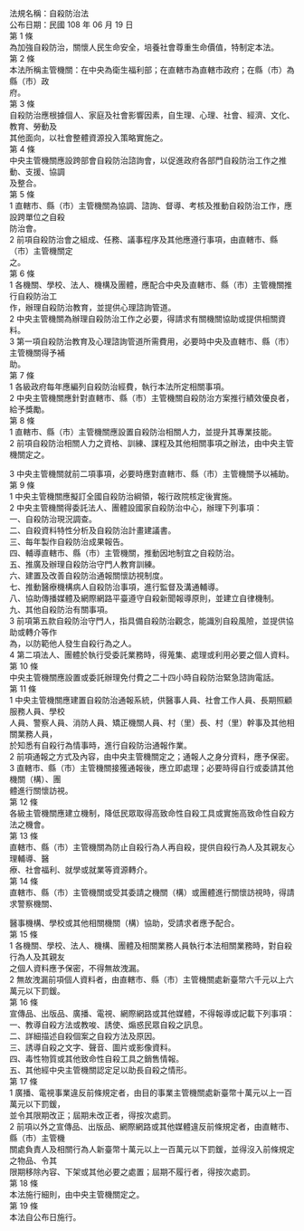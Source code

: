 法規名稱：自殺防治法  
公布日期：民國 108 年 06 月 19 日  
第 1 條  
為加強自殺防治，關懷人民生命安全，培養社會尊重生命價值，特制定本法。  
第 2 條  
本法所稱主管機關：在中央為衛生福利部；在直轄市為直轄市政府；在縣（市）為縣（市）政  
府。  
第 3 條  
自殺防治應根據個人、家庭及社會影響因素，自生理、心理、社會、經濟、文化、教育、勞動及  
其他面向，以社會整體資源投入策略實施之。  
第 4 條  
中央主管機關應設跨部會自殺防治諮詢會，以促進政府各部門自殺防治工作之推動、支援、協調  
及整合。  
第 5 條  
1 直轄市、縣（市）主管機關為協調、諮詢、督導、考核及推動自殺防治工作，應設跨單位之自殺  
防治會。  
2 前項自殺防治會之組成、任務、議事程序及其他應遵行事項，由直轄市、縣（市）主管機關定  
之。  
第 6 條  
1 各機關、學校、法人、機構及團體，應配合中央及直轄市、縣（市）主管機關推行自殺防治工  
作，辦理自殺防治教育，並提供心理諮詢管道。  
2 中央主管機關為辦理自殺防治工作之必要，得請求有關機關協助或提供相關資料。  
3 第一項自殺防治教育及心理諮詢管道所需費用，必要時中央及直轄市、縣（市）主管機關得予補  
助。  
第 7 條  
1 各級政府每年應編列自殺防治經費，執行本法所定相關事項。  
2 中央主管機關應針對直轄市、縣（市）主管機關自殺防治方案推行績效優良者，給予獎勵。  
第 8 條  
1 直轄市、縣（市）主管機關應設置自殺防治相關人力，並提升其專業技能。  
2 前項自殺防治相關人力之資格、訓練、課程及其他相關事項之辦法，由中央主管機關定之。  


3 中央主管機關就前二項事項，必要時應對直轄市、縣（市）主管機關予以補助。  
第 9 條  
1 中央主管機關應擬訂全國自殺防治綱領，報行政院核定後實施。  
2 中央主管機關得委託法人、團體設國家自殺防治中心，辦理下列事項：  
一、自殺防治現況調查。  
二、自殺資料特性分析及自殺防治計畫建議書。  
三、每年製作自殺防治成果報告。  
四、輔導直轄市、縣（市）主管機關，推動因地制宜之自殺防治。  
五、推廣及辦理自殺防治守門人教育訓練。  
六、建置及改善自殺防治通報關懷訪視制度。  
七、推動醫療機構病人自殺防治事項，進行監督及溝通輔導。  
八、協助傳播媒體及網際網路平臺遵守自殺新聞報導原則，並建立自律機制。  
九、其他自殺防治有關事項。  
3 前項第五款自殺防治守門人，指具備自殺防治觀念，能識別自殺風險，並提供協助或轉介等作  
為，以防範他人發生自殺行為之人。  
4 第二項法人、團體於執行受委託業務時，得蒐集、處理或利用必要之個人資料。  
第 10 條  
中央主管機關應設置或委託辦理免付費之二十四小時自殺防治緊急諮詢電話。  
第 11 條  
1 中央主管機關應建置自殺防治通報系統，供醫事人員、社會工作人員、長期照顧服務人員、學校  
人員、警察人員、消防人員、矯正機關人員、村（里）長、村（里）幹事及其他相關業務人員，  
於知悉有自殺行為情事時，進行自殺防治通報作業。  
2 前項通報之方式及內容，由中央主管機關定之；通報人之身分資料，應予保密。  
3 直轄市、縣（市）主管機關接獲通報後，應立即處理；必要時得自行或委請其他機關（構）、團  
體進行關懷訪視。  
第 12 條  
各級主管機關應建立機制，降低民眾取得高致命性自殺工具或實施高致命性自殺方法之機會。  
第 13 條  
直轄市、縣（市）主管機關為防止自殺行為人再自殺，提供自殺行為人及其親友心理輔導、醫  
療、社會福利、就學或就業等資源轉介。  
第 14 條  
直轄市、縣（市）主管機關或受其委請之機關（構）或團體進行關懷訪視時，得請求警察機關、  


醫事機構、學校或其他相關機關（構）協助，受請求者應予配合。  
第 15 條  
1 各機關、學校、法人、機構、團體及相關業務人員執行本法相關業務時，對自殺行為人及其親友  
之個人資料應予保密，不得無故洩漏。  
2 無故洩漏前項個人資料者，由直轄市、縣（市）主管機關處新臺幣六千元以上六萬元以下罰鍰。  
第 16 條  
宣傳品、出版品、廣播、電視、網際網路或其他媒體，不得報導或記載下列事項：  
一、教導自殺方法或教唆、誘使、煽惑民眾自殺之訊息。  
二、詳細描述自殺個案之自殺方法及原因。  
三、誘導自殺之文字、聲音、圖片或影像資料。  
四、毒性物質或其他致命性自殺工具之銷售情報。  
五、其他經中央主管機關認定足以助長自殺之情形。  
第 17 條  
1 廣播、電視事業違反前條規定者，由目的事業主管機關處新臺幣十萬元以上一百萬元以下罰鍰，  
並令其限期改正；屆期未改正者，得按次處罰。  
2 前項以外之宣傳品、出版品、網際網路或其他媒體違反前條規定者，由直轄市、縣（市）主管機  
關處負責人及相關行為人新臺幣十萬元以上一百萬元以下罰鍰，並得沒入前條規定之物品、令其  
限期移除內容、下架或其他必要之處置；屆期不履行者，得按次處罰。  
第 18 條  
本法施行細則，由中央主管機關定之。  
第 19 條  
本法自公布日施行。  


